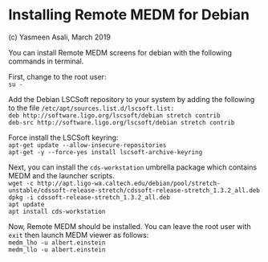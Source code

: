 # Installing Remote MEDM for Debian 

(c) Yasmeen Asali, March 2019

You can install Remote MEDM screens for debian with the following commands in terminal.<br>

First, change to the root user:<br>
	`su -`<br>

Add the Debian LSCSoft repository to your system by adding the following to the file `/etc/apt/sources.list.d/lscsoft.list:`<br>
	`deb http://software.ligo.org/lscsoft/debian stretch contrib`<br>
	`deb-src http://software.ligo.org/lscsoft/debian stretch contrib`<br>

Force install the LSCSoft keyring:<br>
	`apt-get update --allow-insecure-repositories`<br>
	`apt-get -y --force-yes install lscsoft-archive-keyring`<br>

Next, you can install the `cds-workstation` umbrella package which contains MEDM and the launcher scripts. <br>
	`wget -c http://apt.ligo-wa.caltech.edu/debian/pool/stretch-unstable/cdssoft-release-stretch/cdssoft-release-stretch_1.3.2_all.deb`<br>
	`dpkg -i cdssoft-release-stretch_1.3.2_all.deb` <br>
	`apt update`<br>
	`apt install cds-workstation`<br>

Now, Remote MEDM should be installed. You can leave the root user with `exit` then launch MEDM viewer as follows:<br>
	`medm_lho -u albert.einstein`<br>
	`medm_llo -u albert.einstein`<br>
 

